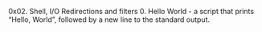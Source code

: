 0x02. Shell, I/O Redirections and filters
0. Hello World - a script that prints “Hello, World”, followed by a new line to the standard output.
